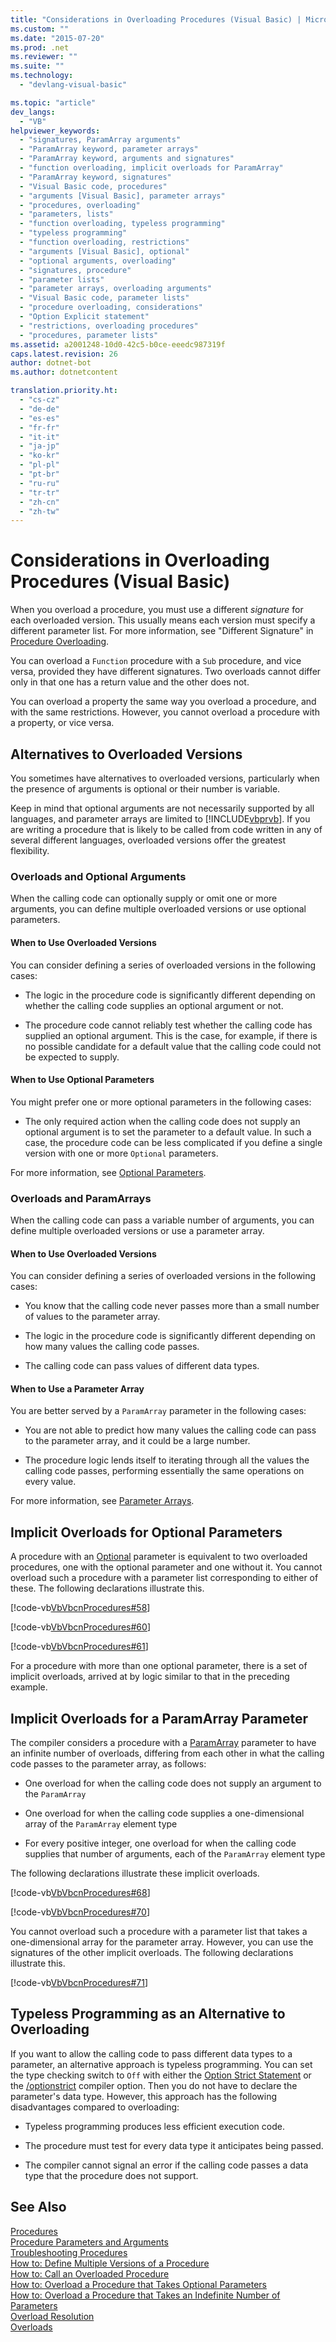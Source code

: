 ```yaml
---
title: "Considerations in Overloading Procedures (Visual Basic) | Microsoft Docs"
ms.custom: ""
ms.date: "2015-07-20"
ms.prod: .net
ms.reviewer: ""
ms.suite: ""
ms.technology: 
  - "devlang-visual-basic"

ms.topic: "article"
dev_langs: 
  - "VB"
helpviewer_keywords: 
  - "signatures, ParamArray arguments"
  - "ParamArray keyword, parameter arrays"
  - "ParamArray keyword, arguments and signatures"
  - "function overloading, implicit overloads for ParamArray"
  - "ParamArray keyword, signatures"
  - "Visual Basic code, procedures"
  - "arguments [Visual Basic], parameter arrays"
  - "procedures, overloading"
  - "parameters, lists"
  - "function overloading, typeless programming"
  - "typeless programming"
  - "function overloading, restrictions"
  - "arguments [Visual Basic], optional"
  - "optional arguments, overloading"
  - "signatures, procedure"
  - "parameter lists"
  - "parameter arrays, overloading arguments"
  - "Visual Basic code, parameter lists"
  - "procedure overloading, considerations"
  - "Option Explicit statement"
  - "restrictions, overloading procedures"
  - "procedures, parameter lists"
ms.assetid: a2001248-10d0-42c5-b0ce-eeedc987319f
caps.latest.revision: 26
author: dotnet-bot
ms.author: dotnetcontent

translation.priority.ht: 
  - "cs-cz"
  - "de-de"
  - "es-es"
  - "fr-fr"
  - "it-it"
  - "ja-jp"
  - "ko-kr"
  - "pl-pl"
  - "pt-br"
  - "ru-ru"
  - "tr-tr"
  - "zh-cn"
  - "zh-tw"
---
```

# Considerations in Overloading Procedures (Visual Basic)
When you overload a procedure, you must use a different *signature* for each overloaded version. This usually means each version must specify a different parameter list. For more information, see "Different Signature" in [Procedure Overloading](./procedure-overloading.md).  
  
 You can overload a `Function` procedure with a `Sub` procedure, and vice versa, provided they have different signatures. Two overloads cannot differ only in that one has a return value and the other does not.  
  
 You can overload a property the same way you overload a procedure, and with the same restrictions. However, you cannot overload a procedure with a property, or vice versa.  
  
## Alternatives to Overloaded Versions  
 You sometimes have alternatives to overloaded versions, particularly when the presence of arguments is optional or their number is variable.  
  
 Keep in mind that optional arguments are not necessarily supported by all languages, and parameter arrays are limited to [!INCLUDE[vbprvb](../../../../csharp/programming-guide/concepts/linq/includes/vbprvb_md.md)]. If you are writing a procedure that is likely to be called from code written in any of several different languages, overloaded versions offer the greatest flexibility.  
  
### Overloads and Optional Arguments  
 When the calling code can optionally supply or omit one or more arguments, you can define multiple overloaded versions or use optional parameters.  
  
#### When to Use Overloaded Versions  
 You can consider defining a series of overloaded versions in the following cases:  
  
-   The logic in the procedure code is significantly different depending on whether the calling code supplies an optional argument or not.  
  
-   The procedure code cannot reliably test whether the calling code has supplied an optional argument. This is the case, for example, if there is no possible candidate for a default value that the calling code could not be expected to supply.  
  
#### When to Use Optional Parameters  
 You might prefer one or more optional parameters in the following cases:  
  
-   The only required action when the calling code does not supply an optional argument is to set the parameter to a default value. In such a case, the procedure code can be less complicated if you define a single version with one or more `Optional` parameters.  
  
 For more information, see [Optional Parameters](./optional-parameters.md).  
  
### Overloads and ParamArrays  
 When the calling code can pass a variable number of arguments, you can define multiple overloaded versions or use a parameter array.  
  
#### When to Use Overloaded Versions  
 You can consider defining a series of overloaded versions in the following cases:  
  
-   You know that the calling code never passes more than a small number of values to the parameter array.  
  
-   The logic in the procedure code is significantly different depending on how many values the calling code passes.  
  
-   The calling code can pass values of different data types.  
  
#### When to Use a Parameter Array  
 You are better served by a `ParamArray` parameter in the following cases:  
  
-   You are not able to predict how many values the calling code can pass to the parameter array, and it could be a large number.  
  
-   The procedure logic lends itself to iterating through all the values the calling code passes, performing essentially the same operations on every value.  
  
 For more information, see [Parameter Arrays](./parameter-arrays.md).  
  
## Implicit Overloads for Optional Parameters  
 A procedure with an [Optional](../../../../visual-basic/language-reference/modifiers/optional.md) parameter is equivalent to two overloaded procedures, one with the optional parameter and one without it. You cannot overload such a procedure with a parameter list corresponding to either of these. The following declarations illustrate this.  
  
 [!code-vb[VbVbcnProcedures#58](./codesnippet/VisualBasic/considerations-in-overloading-procedures_1.vb)]  
  
 [!code-vb[VbVbcnProcedures#60](./codesnippet/VisualBasic/considerations-in-overloading-procedures_2.vb)]  
  
 [!code-vb[VbVbcnProcedures#61](./codesnippet/VisualBasic/considerations-in-overloading-procedures_3.vb)]  
  
 For a procedure with more than one optional parameter, there is a set of implicit overloads, arrived at by logic similar to that in the preceding example.  
  
## Implicit Overloads for a ParamArray Parameter  
 The compiler considers a procedure with a [ParamArray](../../../../visual-basic/language-reference/modifiers/paramarray.md) parameter to have an infinite number of overloads, differing from each other in what the calling code passes to the parameter array, as follows:  
  
-   One overload for when the calling code does not supply an argument to the `ParamArray`  
  
-   One overload for when the calling code supplies a one-dimensional array of the `ParamArray` element type  
  
-   For every positive integer, one overload for when the calling code supplies that number of arguments, each of the `ParamArray` element type  
  
 The following declarations illustrate these implicit overloads.  
  
 [!code-vb[VbVbcnProcedures#68](./codesnippet/VisualBasic/considerations-in-overloading-procedures_4.vb)]  
  
 [!code-vb[VbVbcnProcedures#70](./codesnippet/VisualBasic/considerations-in-overloading-procedures_5.vb)]  
  
 You cannot overload such a procedure with a parameter list that takes a one-dimensional array for the parameter array. However, you can use the signatures of the other implicit overloads. The following declarations illustrate this.  
  
 [!code-vb[VbVbcnProcedures#71](./codesnippet/VisualBasic/considerations-in-overloading-procedures_6.vb)]  
  
## Typeless Programming as an Alternative to Overloading  
 If you want to allow the calling code to pass different data types to a parameter, an alternative approach is typeless programming. You can set the type checking switch to `Off` with either the [Option Strict Statement](../../../../visual-basic/language-reference/statements/option-strict-statement.md) or the [/optionstrict](../../../../visual-basic/reference/command-line-compiler/optionstrict.md) compiler option. Then you do not have to declare the parameter's data type. However, this approach has the following disadvantages compared to overloading:  
  
-   Typeless programming produces less efficient execution code.  
  
-   The procedure must test for every data type it anticipates being passed.  
  
-   The compiler cannot signal an error if the calling code passes a data type that the procedure does not support.  
  
## See Also  
 [Procedures](./index.md)   
 [Procedure Parameters and Arguments](./procedure-parameters-and-arguments.md)   
 [Troubleshooting Procedures](./troubleshooting-procedures.md)   
 [How to: Define Multiple Versions of a Procedure](./how-to-define-multiple-versions-of-a-procedure.md)   
 [How to: Call an Overloaded Procedure](./how-to-call-an-overloaded-procedure.md)   
 [How to: Overload a Procedure that Takes Optional Parameters](./how-to-overload-a-procedure-that-takes-optional-parameters.md)   
 [How to: Overload a Procedure that Takes an Indefinite Number of Parameters](./how-to-overload-a-procedure-that-takes-an-indefinite-number-of-parameters.md)   
 [Overload Resolution](./overload-resolution.md)   
 [Overloads](../../../../visual-basic/language-reference/modifiers/overloads.md)